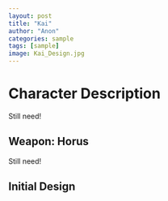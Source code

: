 ```yaml
---
layout: post
title: "Kai"
author: "Anon"
categories: sample
tags: [sample]
image: Kai_Design.jpg
---
```


# Character Description

Still need!


## Weapon: Horus

Still need!


## Initial Design
